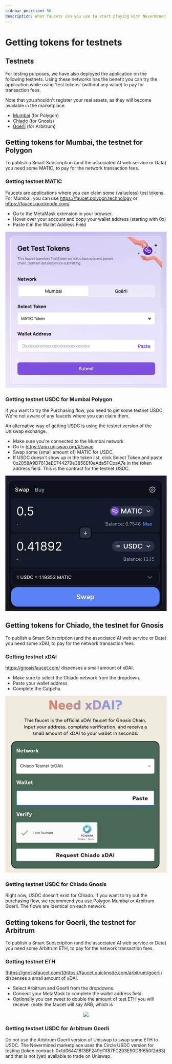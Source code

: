 ```yaml
---
sidebar_position: 50
description: What faucets can you use to start playing with Nevermined environments
---
```


# Getting tokens for testnets

## Testnets

For testing purposes, we have also deployed the application on the following testnets. Using these networks has the benefit you can try the application while using 'test tokens' (without any value) to pay for transaction fees.

Note that you shouldn't register your real assets, as they will become available in the marketplace. 

- [Mumbai](https://mumbai.nevermined.app) (for Polygon)
- [Chiado](https://chiado.nevermined.app) (for Gnosis)
- [Goerli](https://goerli.nevermined.app/) (for Arbitrum)
  

## Getting tokens for Mumbai, the testnet for Polygon

To publish a Smart Subscription (and the associated AI web service or Data) you need some MATIC, to pay for the network transaction fees. 

### Getting testnet MATIC
Faucets are applications where you can claim some (valueless) test tokens. 
For Mumbai, you can use https://faucet.polygon.technology or https://faucet.quicknode.com/

- Go to the MetaMask extension in your browser.
- Hover over your account and copy your wallet address (starting with 0x)
- Paste it in the Wallet Address Field

<p align="center"><img src="/images/tutorials/50-Testnet-Mumbai-Matic.png" /></p>

### Getting testnet USDC for Mumbai Polygon
If you want to try the Purchasing flow, you need to get some testnet USDC. 
We're not aware of any faucets where you can claim them. 

An alternative way of getting USDC is using the testnet version of the Uniswap exchange. 
- Make sure you're connected to the Mumbai network
- Go to https://app.uniswap.org/#/swap
- Swap some (small amount of) MATIC for USDC.
- If USDC doesn't show up in the token list, click Select Token and paste 0x2058A9D7613eEE744279e3856Ef0eAda5FCbaA7e in the token address field. This is the contract for the testnet USDC.

<p align="center"><img src="/images/tutorials/50-Testnet-Mumbai-USDC-Uniswap.png" /></p>


## Getting tokens for Chiado, the testnet for Gnosis

To publish a Smart Subscription (and the associated AI web service or Data) you need some xDAI, to pay for the network transaction fees. 

### Getting testnet xDAI

https://gnosisfaucet.com/ dispenses a small amount of xDAI. 

- Make sure to select the Chiado network from the dropdown.
- Paste your wallet address
- Complete the Catpcha.

<p align="center"><img src="/images/tutorials/50-Testnet-Chiado-xDAI.png" /></p>

### Getting testnet USDC for Chiado Gnosis
Right now, USDC doesn't exist for Chiado. 
If you want to try out the purchasing flow, we recommend you use Polygon Mumbai or Arbitrum Goerli. The flows are identical on each network. 


## Getting tokens for Goerli, the testnet for Arbitrum

To publish a Smart Subscription (and the associated AI web service or Data) you need some Arbitrum ETH, to pay for the network transaction fees. 

### Getting testnet ETH

[https://gnosisfaucet.com/](https://faucet.quicknode.com/arbitrum/goerli) dispenses a small amount of xDAI. 

- Select Arbitrum and Goerli from the dropdowns.
- Connect your MetaMask to complete the wallet address field.
- Optionally you can tweet to double the amount of test ETH you will receive.
(note: the faucet will say ARB, which is 

<p align="center"><img src="/images/tutorials/50-Testnet-Goerli-ETH" /></p>


### Getting testnet USDC for Arbitrum Goerli
Do not use the Arbitrum Goerli version of Uniswap to swap some ETH to USDC. The Nevermined marketplace uses the Circle USDC version for testing (token contract: 0xfd064A18f3BF249cf1f87FC203E90D8f650f2d63) and that is not (yet) available to trade on Uniswap.  
